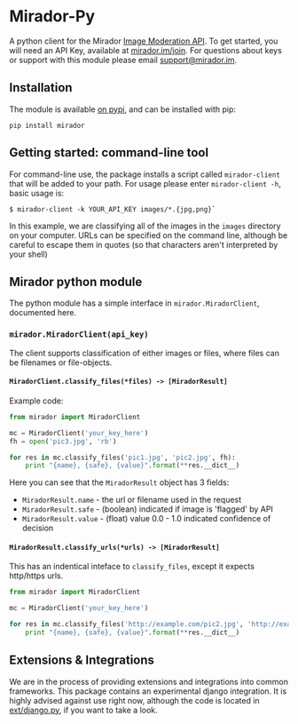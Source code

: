 # Mirador-Py
A python client for the Mirador [Image Moderation API](http://mirador.im). To get started, you will need an API Key, available at [mirador.im/join](http://mirador.im/join). For questions about keys or support with this module please email support@mirador.im.

## Installation

The module is available [on pypi](https://pypi.python.org/pypi/Mirador), and can be installed with pip:

```shell
pip install mirador
```

## Getting started: command-line tool

For command-line use, the package installs a script called `mirador-client` that will be added to your path. For usage please enter `mirador-client -h`, basic usage is:

```shell
$ mirador-client -k YOUR_API_KEY images/*.{jpg,png}`
```

In this example, we are classifying all of the images in the `images` directory on your computer. URLs can be specified on the command line, although be careful to escape them in quotes (so that characters aren't interpreted by your shell)


## Mirador python module

The python module has a simple interface in `mirador.MiradorClient`, documented here.


### `mirador.MiradorClient(api_key)`

The client supports classification of either images or files, where files can be filenames or file-objects.

#### `MiradorClient.classify_files(*files) -> [MiradorResult]`

Example code:

```python
from mirador import MiradorClient

mc = MiradorClient('your_key_here')
fh = open('pic3.jpg', 'rb')

for res in mc.classify_files('pic1.jpg', 'pic2.jpg', fh):
    print "{name}, {safe}, {value}".format(**res.__dict__)
```

Here you can see that the `MiradorResult` object has 3 fields:

* `MiradorResult.name` - the url or filename used in the request
* `MiradorResult.safe` - (boolean) indicated if image is 'flagged' by API
* `MiradorResult.value` - (float) value 0.0 - 1.0 indicated confidence of decision

#### `MiradorResult.classify_urls(*urls) -> [MiradorResult]`

This has an indentical inteface to `classify_files`, except it expects http/https urls.

```python
from mirador import MiradorClient

mc = MiradorClient('your_key_here')

for res in mc.classify_files('http://example.com/pic2.jpg', 'http://example.com/pic3.jpg'):
    print "{name}, {safe}, {value}".format(**res.__dict__)
```


## Extensions & Integrations

We are in the process of providing extensions and integrations into common frameworks. This package contains an experimental django integration. It is highly advised against use right now, although the code is located in [ext/django.py](mirador/ext/django.py), if you want to take a look.

